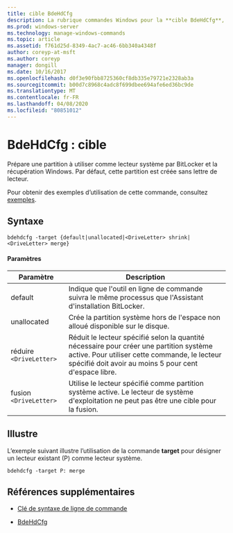 ```yaml
---
title: cible BdeHdCfg
description: La rubrique commandes Windows pour la **cible BdeHdCfg**, qui prépare une partition à utiliser comme lecteur système par BitLocker et la récupération Windows.
ms.prod: windows-server
ms.technology: manage-windows-commands
ms.topic: article
ms.assetid: f761d25d-8349-4ac7-ac46-6bb340a4348f
author: coreyp-at-msft
ms.author: coreyp
manager: dongill
ms.date: 10/16/2017
ms.openlocfilehash: d0f3e90fbb8725360cf8db335e79721e2328ab3a
ms.sourcegitcommit: b00d7c8968c4adc8f699dbee694afe6ed36bc9de
ms.translationtype: MT
ms.contentlocale: fr-FR
ms.lasthandoff: 04/08/2020
ms.locfileid: "80851012"
---
```

# <a name="bdehdcfg-target"></a>BdeHdCfg : cible

Prépare une partition à utiliser comme lecteur système par BitLocker et la récupération Windows. Par défaut, cette partition est créée sans lettre de lecteur.

Pour obtenir des exemples d’utilisation de cette commande, consultez [exemples](#BKMK_Examples).

## <a name="syntax"></a>Syntaxe

```
bdehdcfg -target {default|unallocated|<DriveLetter> shrink|<DriveLetter> merge}
```

#### <a name="parameters"></a>Paramètres

| Paramètre | Description |
| --------- | ----------- |
| default | Indique que l'outil en ligne de commande suivra le même processus que l'Assistant d'installation BitLocker. |
| unallocated | Crée la partition système hors de l'espace non alloué disponible sur le disque. |
| réduire `<DriveLetter>` | Réduit le lecteur spécifié selon la quantité nécessaire pour créer une partition système active. Pour utiliser cette commande, le lecteur spécifié doit avoir au moins 5 pour cent d'espace libre. |
| fusion `<DriveLetter>` | Utilise le lecteur spécifié comme partition système active. Le lecteur de système d'exploitation ne peut pas être une cible pour la fusion. |

## <a name="examples"></a><a name=BKMK_Examples></a>Illustre

L’exemple suivant illustre l’utilisation de la commande **target** pour désigner un lecteur existant (P) comme lecteur système.

```
bdehdcfg -target P: merge
```

## <a name="additional-references"></a>Références supplémentaires

- [Clé de syntaxe de ligne de commande](command-line-syntax-key.md)

- [BdeHdCfg](bdehdcfg.md)